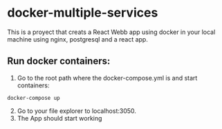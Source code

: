 # docker-multiple-services

This is a proyect that creats a React Webb app using docker in your local machine using nginx, postgresql and a react app.

## Run docker containers:

1. Go to the root path where the docker-compose.yml is and start containers:
````
docker-compose up
````
2. Go to your file explorer to localhost:3050.
3. The App should start working
